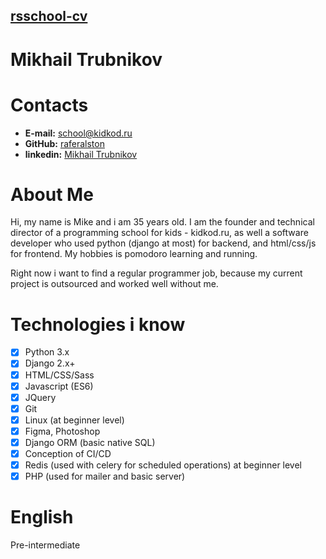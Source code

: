 ## [rsschool-cv](rsccool-cv)

# Mikhail Trubnikov

# Contacts

* **E-mail:** [school@kidkod.ru](school@kidkod.ru)
* **GitHub:** [raferalston](https://github.com/raferalston)
* **linkedin:** [Mikhail Trubnikov](https://www.linkedin.com/in/mikhail-trubnikov-b6b808164)

# About Me

Hi, my name is Mike and i am 35 years old. I am the founder and technical director of a programming school for kids - kidkod.ru, as well a software developer who used python (django at most) for backend, and html/css/js for frontend. My hobbies is pomodoro learning and running.

Right now i want to find a regular programmer job, because my current project is outsourced and worked well without me.

# Technologies i know

- [x] Python 3.x
- [x] Django 2.x+
- [x] HTML/CSS/Sass
- [x] Javascript (ES6)
- [x] JQuery
- [x] Git
- [x] Linux (at beginner level)
- [x] Figma, Photoshop 
- [x] Django ORM (basic native SQL)
- [x] Conception of CI/CD
- [x] Redis (used with celery for scheduled operations) at beginner level    
- [x] PHP (used for mailer and basic server) 

# English
Pre-intermediate
